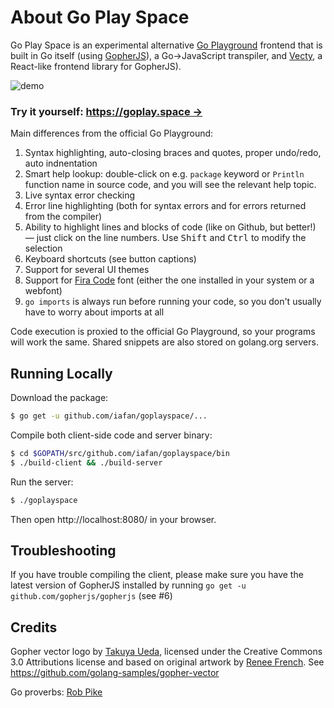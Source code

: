 About Go Play Space
===================

Go Play Space is an experimental alternative [Go Playground](https://play.golang.org)
frontend that is built in Go itself (using [GopherJS](https://github.com/gopherjs/gopherjs)),
a Go&rarr;JavaScript transpiler, and [Vecty](https://github.com/gopherjs/vecty),
a React-like frontend library for GopherJS).

![demo](https://cloud.githubusercontent.com/assets/1728158/26770686/b3f0a4d0-496d-11e7-8be2-9ab88e856b8c.gif)

### Try it yourself: [https://goplay.space &rarr;](https://goplay.space/)

Main differences from the official Go Playground:

1. Syntax highlighting, auto-closing braces and quotes, proper undo/redo, auto indnentation
2. Smart help lookup: double-click on e.g. <code>package</code> keyword
   or <code>Println</code> function name in source code, and you will see
   the relevant help topic.
3. Live syntax error checking
4. Error line highlighting (both for syntax errors and for errors
   returned from the compiler)
5. Ability to highlight lines and blocks of code (like on Github, but better!) —
   just click on the line numbers. Use <kbd>Shift</kbd> and <kbd>Ctrl</kbd>
   to modify the selection
6. Keyboard shortcuts (see button captions)
7. Support for several UI themes
8. Support for [Fira Code](https://github.com/tonsky/FiraCode) font
   (either the one installed in your system or a webfont)
9. `go imports` is always run before running your code, so you don't usually
   have to worry about imports at all

Code execution is proxied to the official Go Playground, so your programs will work the same.
Shared snippets are also stored on golang.org servers.

Running Locally
----------------

Download the package:

```sh
$ go get -u github.com/iafan/goplayspace/...
```

Compile both client-side code and server binary:
```sh
$ cd $GOPATH/src/github.com/iafan/goplayspace/bin
$ ./build-client && ./build-server
```

Run the server:

```sh
$ ./goplayspace
```

Then open http://localhost:8080/ in your browser.

Troubleshooting
---------------

If you have trouble compiling the client, please make sure you have the latest version of GopherJS installed by running `go get -u github.com/gopherjs/gopherjs` (see #6)

Credits
-------

Gopher vector logo by [Takuya Ueda](https://twitter.com/tenntenn),
licensed under the Creative Commons 3.0 Attributions license and based
on original artwork by [Renee French](http://reneefrench.blogspot.com/).
See https://github.com/golang-samples/gopher-vector

Go proverbs: [Rob Pike](https://twitter.com/rob_pike)
